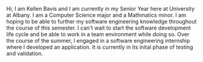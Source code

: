 Hi, I am Kellen Bavis and I am currently in my Senior Year here at University at Albany. I am a Computer Science major and a Mathmatics minor. I am hoping to be able to further my software engineering knowledge throughout the course of this semester. I can't wait to start the software development life cycle and be able to work in a team environment while doing so. Over the course of the summer, I engaged in a software engineering internship where I developed an application. It is currently in its inital phase of testing and validation. 
